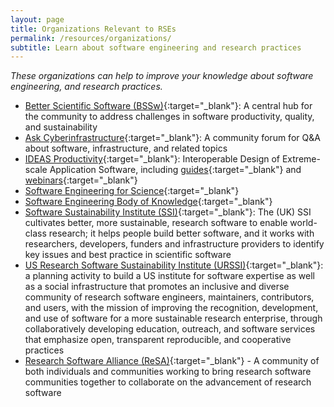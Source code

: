 ```yaml
---
layout: page
title: Organizations Relevant to RSEs
permalink: /resources/organizations/
subtitle: Learn about software engineering and research practices
---
```


_These organizations can help to improve your knowledge about software engineering, and research practices._

 - [Better Scientific Software (BSSw)](https://bssw.io/){:target="_blank"}: A central hub for the community to address challenges in software productivity, quality, and sustainability
 - [Ask Cyberinfrastructure](https://ask.cyberinfrastructure.org/){:target="_blank"}: A community forum for Q&A about software, infrastructure, and related topics
 - [IDEAS Productivity](https://ideas-productivity.org/){:target="_blank"}: Interoperable Design of Extreme-scale Application Software, including [guides](https://ideas-productivity.org/resources/howtos/){:target="_blank"} and [webinars](https://ideas-productivity.org/events/hpc-best-practices-webinars/){:target="_blank"}
 - [Software Engineering for Science](https://se4science.org/){:target="_blank"}
 - [Software Engineering Body of Knowledge](https://www.computer.org/education/bodies-of-knowledge/software-engineering){:target="_blank"}
 - [Software Sustainability Institute (SSI)](https://www.software.ac.uk){:target="_blank"}: The (UK) SSI cultivates better, more sustainable, research software to enable world-class research; it helps people build better software, and it works with researchers, developers, funders and infrastructure providers to identify key issues and best practice in scientific software
 - [US Research Software Sustainability Institute (URSSI)](http://urssi.us){:target="_blank"}: a planning activity to build a US institute for software expertise as well as a social infrastructure that promotes an inclusive and diverse community of research software engineers, maintainers, contributors, and users, with the mission of improving the recognition, development, and use of software for a more sustainable research enterprise, through collaboratively developing education, outreach, and software services that emphasize open, transparent reproducible, and cooperative practices
  - [Research Software Alliance (ReSA)](https://www.researchsoft.org){:target="_blank"} - A community of both individuals and communities working to bring research software communities together to collaborate on the advancement of research software
